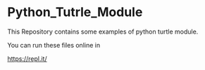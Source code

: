 # Python_Tutrle_Module
This Repository contains some examples of python turtle module.


You can run these files online in 

https://repl.it/

